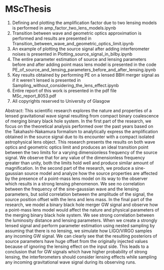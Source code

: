 # MScThesis
1. Defining and plotting the amplification factor due to two lensing models is performed in amp_factor_two_lens_models.ipynb
2. Transition between wave and geometric optics approximation is performed and results are presented in Transition_between_wave_and_geometric_optics_limit.ipynb
3. An example of plotting the source signal after adding interferometer noises is presented in Plotting_source_signal_in_bilby.ipynb
4. The entire parameter estimation of source and lensing parameters before and after adding point mass lens model is presented in the code PE_of_source_and_lensing_parameters_before_and_after_lensing.ipynb
5. Key results obtained by performing PE on a lensed BBH merger signal as if it weren't lensed is presented in Sampling_without_considering_the_lens_effect.ipynb
6. Entire report of this work is presented in the pdf file MSc_report_8053.pdf
7. All copyrights reserved to University of Glasgow

Abstract:
This scientific research explores the nature and properties of a lensed gravitational wave signal resulting from compact binary coalescence of merging binary black hole system. In the first part of the research, we focus on the theoretical analysis performed over the past years based on the Takahashi-Nakamura formalism to analytically express the amplification obtained in the source signal due to its encounter with a compact isolated astrophysical lens object. This research presents the results on both wave optics and geometric optics limit and produces an ideal transition point between the two limits for a varying dimensionless frequency of the source signal. We observe that for any value of the dimensionless frequency greater than unity, both the limits hold well and produce similar amount of magnification. In the second part of the research, we produce a sine-gaussian source model and analyze how the source properties are affected by the presence of a point-mass lens model on its way to the observer which results in a strong lensing phenomenon. We see no correlation between the frequency of the sine-gaussian wave and the lensing parameters, but solid correlation between the amplitude of the signal, the source position offset with the lens and lens mass. In the final part of the research, we model a binary black hole merger GW signal and observe how a point-mass lens model would affect the nature and physical parameters of the merging binary black hole system. We see strong correlation between the luminosity distance and lensing parameters. When we create a strongly lensed signal and perform parameter estimation using nested sampling by assuming that there is no lensing, we simulate how LIGO/VIRGO samples any incoming GW signal. We can clearly see that the resulting posteriors of source parameters have huge offset from the originally injected values because of ignoring the lensing effect on the input side. This leads to a conclusion that for GW signals which have higher probability of strong lensing, the interferometers should consider lensing effects while sampling any incoming gravitational wave signal during its observing runs. 
